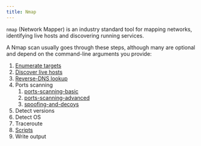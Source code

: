 ```yaml
---
title: Nmap
---
```


`nmap` (Network Mapper) is an industry standard tool for mapping networks, identifying live hosts and discovering running services.

A Nmap scan usually goes through these steps, although many are optional and depend on the command-line arguments you provide:

1. [Enumerate targets](knowledge/off-sec/tools/nmap/enumerating-hosts.md)
2. [Discover live hosts](knowledge/off-sec/tools/nmap/discovering-live-hosts.md)
3. [Reverse-DNS lookup](knowledge/off-sec/tools/nmap/reverse-dns.md)
4. Ports scanning
   1. [ports-scanning-basic](knowledge/off-sec/tools/nmap/ports-scanning-basic.md)
   2. [ports-scanning-advanced](knowledge/off-sec/tools/nmap/ports-scanning-advanced.md)
   3. [spoofing-and-decoys](knowledge/off-sec/tools/nmap/spoofing-and-decoys.md)
5. Detect versions
6. Detect OS
7. Traceroute
8. [Scripts](knowledge/off-sec/tools/nmap/scripting-engine.md)
9. Write output
